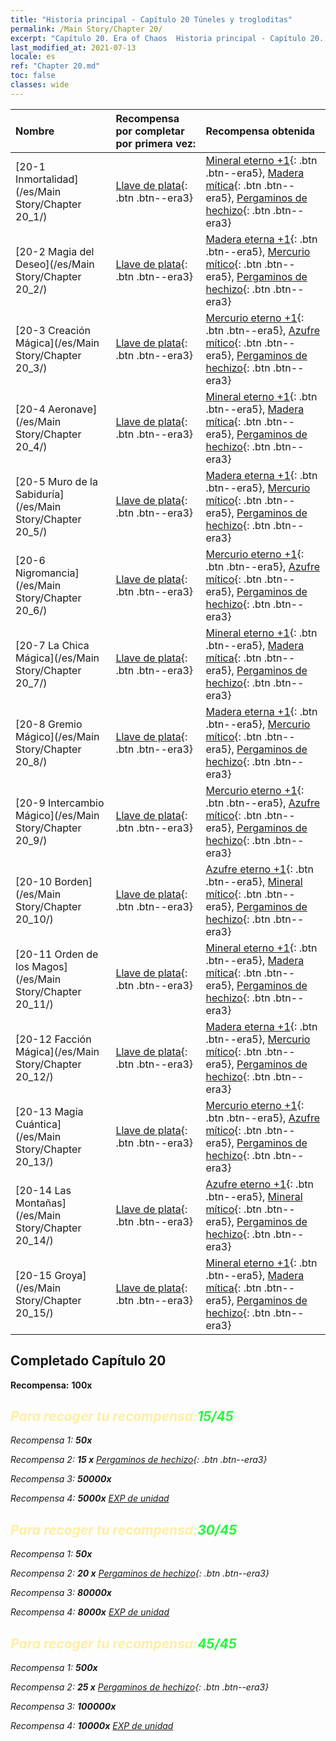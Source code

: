 ```yaml
---
title: "Historia principal - Capítulo 20 Túneles y trogloditas"
permalink: /Main Story/Chapter 20/
excerpt: "Capítulo 20. Era of Chaos  Historia principal - Capítulo 20. Túneles y trogloditas"
last_modified_at: 2021-07-13
locale: es
ref: "Chapter 20.md"
toc: false
classes: wide
---
```


  | Nombre |  Recompensa por completar por primera vez: | Recompensa obtenida |
  |:------------|:------------|:------------| 
  | [20-1 Inmortalidad](/es/Main Story/Chapter 20_1/) | [Llave de plata](/ItemsES/con_693/){: .btn .btn--era3} | [Mineral eterno +1](/ItemsES/mat_68/){: .btn .btn--era5}, [Madera mítica](/ItemsES/mat_62/){: .btn .btn--era5}, [Pergaminos de hechizo](/ItemsES/con_694/){: .btn .btn--era3} |
  | [20-2 Magia del Deseo](/es/Main Story/Chapter 20_2/) | [Llave de plata](/ItemsES/con_693/){: .btn .btn--era3} | [Madera eterna +1](/ItemsES/mat_69/){: .btn .btn--era5}, [Mercurio mítico](/ItemsES/mat_63/){: .btn .btn--era5}, [Pergaminos de hechizo](/ItemsES/con_694/){: .btn .btn--era3} |
  | [20-3 Creación Mágica](/es/Main Story/Chapter 20_3/) | [Llave de plata](/ItemsES/con_693/){: .btn .btn--era3} | [Mercurio eterno +1](/ItemsES/mat_70/){: .btn .btn--era5}, [Azufre mítico](/ItemsES/mat_64/){: .btn .btn--era5}, [Pergaminos de hechizo](/ItemsES/con_694/){: .btn .btn--era3} |
  | [20-4 Aeronave](/es/Main Story/Chapter 20_4/) | [Llave de plata](/ItemsES/con_693/){: .btn .btn--era3} | [Mineral eterno +1](/ItemsES/mat_68/){: .btn .btn--era5}, [Madera mítica](/ItemsES/mat_62/){: .btn .btn--era5}, [Pergaminos de hechizo](/ItemsES/con_694/){: .btn .btn--era3} |
  | [20-5 Muro de la Sabiduría](/es/Main Story/Chapter 20_5/) | [Llave de plata](/ItemsES/con_693/){: .btn .btn--era3} | [Madera eterna +1](/ItemsES/mat_69/){: .btn .btn--era5}, [Mercurio mítico](/ItemsES/mat_63/){: .btn .btn--era5}, [Pergaminos de hechizo](/ItemsES/con_694/){: .btn .btn--era3} |
  | [20-6 Nigromancia](/es/Main Story/Chapter 20_6/) | [Llave de plata](/ItemsES/con_693/){: .btn .btn--era3} | [Mercurio eterno +1](/ItemsES/mat_70/){: .btn .btn--era5}, [Azufre mítico](/ItemsES/mat_64/){: .btn .btn--era5}, [Pergaminos de hechizo](/ItemsES/con_694/){: .btn .btn--era3} |
  | [20-7 La Chica Mágica](/es/Main Story/Chapter 20_7/) | [Llave de plata](/ItemsES/con_693/){: .btn .btn--era3} | [Mineral eterno +1](/ItemsES/mat_68/){: .btn .btn--era5}, [Madera mítica](/ItemsES/mat_62/){: .btn .btn--era5}, [Pergaminos de hechizo](/ItemsES/con_694/){: .btn .btn--era3} |
  | [20-8 Gremio Mágico](/es/Main Story/Chapter 20_8/) | [Llave de plata](/ItemsES/con_693/){: .btn .btn--era3} | [Madera eterna +1](/ItemsES/mat_69/){: .btn .btn--era5}, [Mercurio mítico](/ItemsES/mat_63/){: .btn .btn--era5}, [Pergaminos de hechizo](/ItemsES/con_694/){: .btn .btn--era3} |
  | [20-9 Intercambio Mágico](/es/Main Story/Chapter 20_9/) | [Llave de plata](/ItemsES/con_693/){: .btn .btn--era3} | [Mercurio eterno +1](/ItemsES/mat_70/){: .btn .btn--era5}, [Azufre mítico](/ItemsES/mat_64/){: .btn .btn--era5}, [Pergaminos de hechizo](/ItemsES/con_694/){: .btn .btn--era3} |
  | [20-10 Borden](/es/Main Story/Chapter 20_10/) | [Llave de plata](/ItemsES/con_693/){: .btn .btn--era3} | [Azufre eterno +1](/ItemsES/mat_71/){: .btn .btn--era5}, [Mineral mítico](/ItemsES/mat_61/){: .btn .btn--era5}, [Pergaminos de hechizo](/ItemsES/con_694/){: .btn .btn--era3} |
  | [20-11 Orden de los Magos](/es/Main Story/Chapter 20_11/) | [Llave de plata](/ItemsES/con_693/){: .btn .btn--era3} | [Mineral eterno +1](/ItemsES/mat_68/){: .btn .btn--era5}, [Madera mítica](/ItemsES/mat_62/){: .btn .btn--era5}, [Pergaminos de hechizo](/ItemsES/con_694/){: .btn .btn--era3} |
  | [20-12 Facción Mágica](/es/Main Story/Chapter 20_12/) | [Llave de plata](/ItemsES/con_693/){: .btn .btn--era3} | [Madera eterna +1](/ItemsES/mat_69/){: .btn .btn--era5}, [Mercurio mítico](/ItemsES/mat_63/){: .btn .btn--era5}, [Pergaminos de hechizo](/ItemsES/con_694/){: .btn .btn--era3} |
  | [20-13 Magia Cuántica](/es/Main Story/Chapter 20_13/) | [Llave de plata](/ItemsES/con_693/){: .btn .btn--era3} | [Mercurio eterno +1](/ItemsES/mat_70/){: .btn .btn--era5}, [Azufre mítico](/ItemsES/mat_64/){: .btn .btn--era5}, [Pergaminos de hechizo](/ItemsES/con_694/){: .btn .btn--era3} |
  | [20-14 Las Montañas](/es/Main Story/Chapter 20_14/) | [Llave de plata](/ItemsES/con_693/){: .btn .btn--era3} | [Azufre eterno +1](/ItemsES/mat_71/){: .btn .btn--era5}, [Mineral mítico](/ItemsES/mat_61/){: .btn .btn--era5}, [Pergaminos de hechizo](/ItemsES/con_694/){: .btn .btn--era3} |
  | [20-15 Groya](/es/Main Story/Chapter 20_15/) | [Llave de plata](/ItemsES/con_693/){: .btn .btn--era3} | [Mineral eterno +1](/ItemsES/mat_68/){: .btn .btn--era5}, [Madera mítica](/ItemsES/mat_62/){: .btn .btn--era5}, [Pergaminos de hechizo](/ItemsES/con_694/){: .btn .btn--era3} |


## Completado Capítulo 20

 **Recompensa:**  **100x** <i class="fas fa-gem"/>



## <span style="color: #ffeea0">Para recoger tu recompensa:</span><span style="color: #27f73a">15/45</span>

 Recompensa 1:  **50x** <i class="fas fa-gem"/>

 Recompensa 2: **15 x** [Pergaminos de hechizo](/ItemsES/con_694/){: .btn .btn--era3}

 Recompensa 3:  **50000x** <i class="fas fa-coins"/>

 Recompensa 4:  **5000x** [EXP de unidad](/ItemsES/con_902/)



## <span style="color: #ffeea0">Para recoger tu recompensa:</span><span style="color: #27f73a">30/45</span>

 Recompensa 1:  **50x** <i class="fas fa-gem"/>

 Recompensa 2: **20 x** [Pergaminos de hechizo](/ItemsES/con_694/){: .btn .btn--era3}

 Recompensa 3:  **80000x** <i class="fas fa-coins"/>

 Recompensa 4:  **8000x** [EXP de unidad](/ItemsES/con_902/)



## <span style="color: #ffeea0">Para recoger tu recompensa:</span><span style="color: #27f73a">45/45</span>

 Recompensa 1:  **500x** <i class="fas fa-gem"/>

 Recompensa 2: **25 x** [Pergaminos de hechizo](/ItemsES/con_694/){: .btn .btn--era3}

 Recompensa 3:  **100000x** <i class="fas fa-coins"/>

 Recompensa 4:  **10000x** [EXP de unidad](/ItemsES/con_902/)

